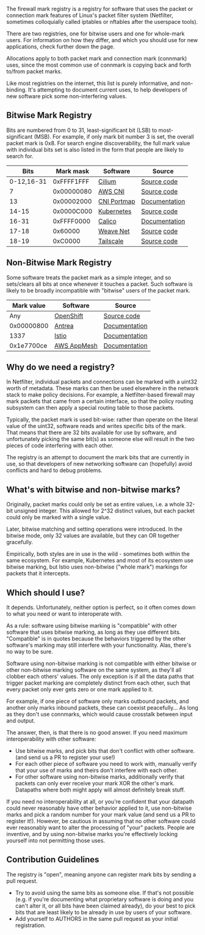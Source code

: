 The firewall mark registry is a registry for software that uses the
packet or connection mark features of Linux's packet filter system
(Netfilter, sometimes colloquially called iptables or nftables after
the userspace tools).

There are two registries, one for bitwise users and one for whole-mark
users. For information on how they differ, and which you should use
for new applications, check further down the page.

Allocations apply to both packet mark and connection mark (connmark)
uses, since the most common use of connmark is copying back and forth
to/from packet marks.

Like most registries on the internet, this list is purely informative,
and non-binding. It's attempting to document current uses, to help
developers of new software pick some non-interfering values.

## Bitwise Mark Registry

Bits are numbered from 0 to 31, least-significant bit (LSB) to
most-significant (MSB). For example, if only mark bit number 3 is set,
the overall packet mark is 0x8. For search engine discoverability, the
full mark value with individual bits set is also listed in the form
that people are likely to search for.

| Bits       | Mark mask  | Software               | Source                                  |
|------------|------------|------------------------|-----------------------------------------|
| 0-12,16-31 | 0xFFFF1FFF | [Cilium][cilium]       | [Source code][cilium-src]               |
| 7          | 0x00000080 | [AWS CNI][aws-vpc-cni] | [Source code][aws-vpc-cni-src]          |
| 13         | 0x00002000 | [CNI Portmap][portmap] | [Documentation][portmap-src]            |
| 14-15      | 0x0000C000 | [Kubernetes][k8s]      | [Source code][k8s-src]                  |
| 16-31      | 0xFFFF0000 | [Calico][calico]       | [Documentation][calico-src]             |
| 17-18      | 0x60000    | [Weave Net][weave]     | [Source][weave-src1] [code][weave-src2] |
| 18-19      | 0xC0000    | [Tailscale][ts]        | [Source code][ts-src]                   |


[aws-vpc-cni]: https://github.com/aws/amazon-vpc-cni-k8s/
[aws-vpc-cni-src]: https://github.com/aws/amazon-vpc-cni-k8s/blob/v1.6.3/pkg/networkutils/network.go#L95
[cilium]: https://cilium.io/
[cilium-src]: https://github.com/cilium/cilium/blob/v1.8.2/bpf/lib/common.h#L380-L410
[k8s]: https://kubernetes.io/
[k8s-src]: https://github.com/kubernetes/kubernetes/blob/v1.18.6/pkg/kubelet/apis/config/v1beta1/defaults.go#L34-L35
[portmap]: https://github.com/containernetworking/plugins/
[portmap-src]: https://github.com/containernetworking/plugins/blob/v0.8.6/plugins/meta/portmap/README.md#usage
[ts]: https://www.tailscale.com/
[ts-src]: https://github.com/tailscale/tailscale/blob/v1.1.0/wgengine/router/router_linux.go#L20-L47
[weave]: https://www.weave.works/oss/net/
[weave-src1]: https://github.com/weaveworks/weave/blob/v2.7.0/npc/constants.go#L5
[weave-src2]: https://github.com/weaveworks/weave/blob/v2.7.0/net/ipsec/ipsec.go#L29
[calico]: https://www.projectcalico.org
[calico-src]: https://docs.projectcalico.org/reference/felix/configuration#iptables-dataplane-configuration

## Non-Bitwise Mark Registry

Some software treats the packet mark as a simple integer, and so
sets/clears all bits at once whenever it touches a packet. Such
software is likely to be broadly incompatible with "bitwise" users of
the packet mark.

| Mark value | Software                     | Source                           |
|------------|------------------------------|----------------------------------|
| Any        | [OpenShift][openshift-ovn]   | [Source code][openshift-ovn-src] |
| 0x00000800 | [Antrea][antrea]             | [Documentation][antrea-src]      |
| 1337       | [Istio][istio]               | [Documentation][istio-src]       |
| 0x1e7700ce | [AWS AppMesh][aws-appmesh]   | [Documentation][aws-appmesh-src] |

[antrea]: https://github.com/vmware-tanzu/antrea
[antrea-src]: https://github.com/vmware-tanzu/antrea/blob/v0.8.2/docs/policy-only.md#routing
[aws-appmesh]: https://aws.amazon.com/app-mesh/
[aws-appmesh-src]: https://docs.aws.amazon.com/app-mesh/latest/userguide/appmesh-getting-started.html
[istio]: https://istio.io/
[istio-src]: https://github.com/cilium/istio/blob/46d7da707bb8b162ad561a704697eb8aff418463/tools/deb/istio-iptables.sh#L69
[openshift-ovn]: https://github.com/ovn-org/ovn-kubernetes
[openshift-ovn-src]: https://github.com/ovn-org/ovn-kubernetes/blob/2462a724e54b626b69eb1813660f9ed5c0f783f0/go-controller/pkg/node/gateway_iptables.go#L192

## Why do we need a registry?

In Netfilter, individual packets and connections can be marked with a
uint32 worth of metadata. These marks can then be used elsewhere in
the network stack to make policy decisions. For example, a
Netfilter-based firewall may mark packets that came from a certain
interface, so that the policy routing subsystem can then apply a
special routing table to those packets.

Typically, the packet mark is used bit-wise: rather than operate on
the literal value of the uint32, software reads and writes specific
bits of the mark. That means that there are 32 bits available for use
by software, and unfortunately picking the same bit(s) as someone else
will result in the two pieces of code interfering with each other.

The registry is an attempt to document the mark bits that are
currently in use, so that developers of new networking software can
(hopefully) avoid conflicts and hard to debug problems.

## What's with bitwise and non-bitwise marks?

Originally, packet marks could only be set as entire values, i.e. a
whole 32-bit unsigned integer. This allowed for 2^32 distinct values,
but each packet could only be marked with a single value.

Later, bitwise matching and setting operations were introduced. In the
bitwise mode, only 32 values are available, but they can OR together
gracefully.

Empirically, both styles are in use in the wild - sometimes both
within the same ecosystem. For example, Kubernetes and most of its
ecosystem use bitwise marking, but Istio uses non-bitwise ("whole
mark") markings for packets that it intercepts.

## Which should I use?

It depends. Unfortunately, neither option is perfect, so it often
comes down to what you need or want to interoperate with.

As a rule: software using bitwise marking is "compatible" with other
software that uses bitwise marking, as long as they use different
bits. "Compatible" is in quotes because the behaviors triggered by the
other software's marking may still interfere with your
functionality. Alas, there's no way to be sure.

Software using non-bitwise marking is not compatible with either
bitwise or other non-bitwise marking software on the same system, as
they'll all clobber each others' values. The only exception is if all
the data paths that trigger packet marking are completely distinct
from each other, such that every packet only ever gets zero or one
mark applied to it.

For example, if one piece of software only marks outbound packets, and
another only marks inbound packets, these can coexist peacefully... As
long as they don't use connmarks, which would cause crosstalk between
input and output.

The answer, then, is that there is no good answer. If you need maximum
interoperability with other software:
 - Use bitwise marks, and pick bits that don't conflict with other
   software. (and send us a PR to register your use!)
 - For each other piece of software you need to work with, manually
   verify that your use of marks and theirs don't interfere with each
   other.
 - For other software using non-bitwise marks, additionally verify
   that packets can only ever receive your mark XOR the other's
   mark. Datapaths where both might apply will almost definitely break
   stuff.

If you need no interoperability at all, or you're confident that your
datapath could never reasonably have other behavior applied to it, use
non-bitwise marks and pick a random number for your mark value (and
send us a PR to register it!). However, be cautious in assuming that
no other software could ever reasonably want to alter the processing
of "your" packets. People are inventive, and by using non-bitwise
marks you're effectively locking yourself into not permitting those
uses.

## Contribution Guidelines

The registry is "open", meaning anyone can register mark bits by
sending a pull request.

- Try to avoid using the same bits as someone else. If that's not
  possible (e.g. if you're documenting what proprietary software is
  doing and you can't alter it, or all bits have been claimed
  already), do your best to pick bits that are least likely to be
  already in use by users of your software.
- Add yourself to AUTHORS in the same pull request as your initial
  registration.
